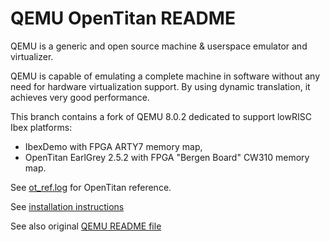 # QEMU OpenTitan README

QEMU is a generic and open source machine & userspace emulator and virtualizer.

QEMU is capable of emulating a complete machine in software without any need for hardware
virtualization support. By using dynamic translation, it achieves very good performance.

This branch contains a fork of QEMU 8.0.2 dedicated to support lowRISC Ibex platforms:
  * IbexDemo with FPGA ARTY7 memory map,
  * OpenTitan EarlGrey 2.5.2 with FPGA "Bergen Board" CW310 memory map.

See [ot_ref.log](hw/opentitan/ot_ref.log) for OpenTitan reference.

See [installation instructions](docs/opentitan/index.md)

See also original [QEMU README file](README_QEMU.rst)

